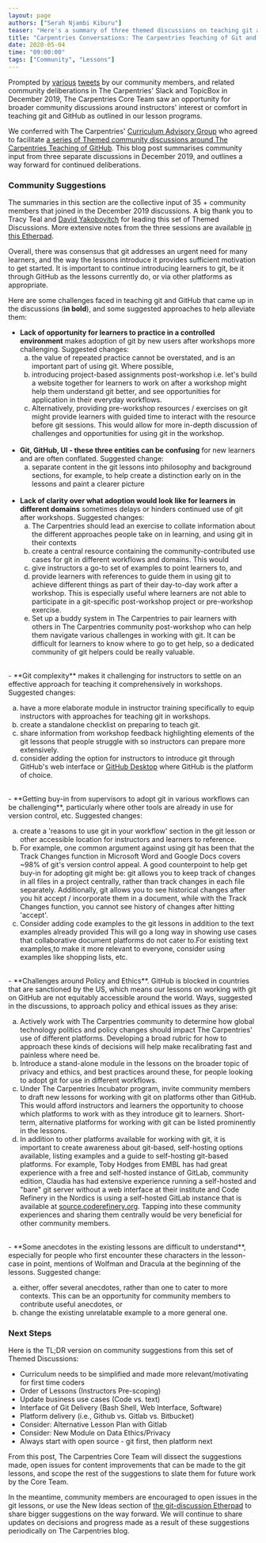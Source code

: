 ```yaml
---
layout: page
authors: ["Serah Njambi Kiburu"]
teaser: "Here's a summary of three themed discussions on teaching git and GitHub from December 2019"
title: "Carpentries Conversations: The Carpentries Teaching of Git and GitHub"
date: 2020-05-04
time: "09:00:00"
tags: ["Community", "Lessons"]
---
```

Prompted by [various](https://twitter.com/nicholdav/status/1199699061856751617) [tweets](https://twitter.com/maddicowen/status/1195161753081929729) by our community members, and related community deliberations in The Carpentries' Slack and TopicBox in December 2019, The Carpentries Core Team saw an opportunity for broader community discussions around instructors' interest or comfort in teaching git and GitHub as outlined in our lesson programs.

 We conferred with The Carpentries' [Curriculum Advisory Group](https://software-carpentry.org/curriculum-advisors/) who agreed to facilitate [a series of Themed community discussions around The Carpentries Teaching of GitHub](https://carpentries.topicbox.com/groups/discuss/T0d0e93b3a52c01f4-M9cfd4a52ae450ae6265fdf0a/community-discussion-on-the-carpentries-teaching-of-github). This blog post summarises community input from three separate discussions in December 2019, and outlines a way forward for continued deliberations.

### Community Suggestions

The summaries in this section are the collective input of 35 + community members that joined in the December 2019 discussions. A big thank you to Tracy Teal and [David Yakobovitch](https://twitter.com/dyakobovitch) for leading this set of Themed Discussions. More extensive notes from the three sessions are available [in this Etherpad](https://pad.carpentries.org/git-discussion).

Overall, there was consensus that git addresses an urgent need for many learners, and the way the lessons introduce it provides sufficient motivation to get started. It is important to continue introducing learners to git, be it through GitHub as the lessons currently do, or via other platforms as appropriate.

Here are some challenges faced in teaching git and GitHub that came up in the discussions (**in bold**), and some suggested approaches to help alleviate them:

- **Lack of opportunity for learners to practice in a controlled environment** makes adoption of git by new users after workshops more challenging. Suggested changes:
    <ol style="list-style-type: lower-alpha;">
      <li>the value of repeated practice cannot be overstated, and is an important part of using git. Where possible,</li>
      <li>introducing project-based assignments post-workshop i.e. let's build a website together for learners to work on after a workshop might help them understand git better, and see opportunities for application in their everyday workflows.</li>
      <li>Alternatively, providing pre-workshop resources / exercises on git might provide learners with guided time to interact with the resource before git sessions. This would allow for more in-depth discussion of challenges and opportunities for using git in the workshop.</li>
    </ol>
    <br>
- **Git, GitHub, UI - these three entities can be confusing** for new learners and are often conflated. Suggested change:
    <ol style="list-style-type: lower-alpha;">
      <li>separate content in the git lessons into philosophy and background sections, for example, to help create a distinction early on in the lessons and paint a clearer picture</li>
    </ol>
  <br>  
- **Lack of clarity over what adoption would look like for learners in different domains** sometimes delays or hinders continued use of git after workshops. Suggested changes:
    <ol style="list-style-type: lower-alpha;">
      <li>The Carpentries should lead an exercise to collate information about the different approaches people take on in learning, and using git in their contexts</li>
      <li>create a central resource containing the community-contributed use cases for git in different workflows and domains. This would</li>
        <li>give instructors a go-to set of examples to point learners to, and </li>
        <li>provide learners with references to guide them in using git to achieve different things as part of their day-to-day work after a workshop. This is especially useful where learners are not able to participate in a git-specific post-workshop project or pre-workshop exercise.</li>
      <li>Set up a buddy system in The Carpentries to pair learners with others in The Carpentries community post-workshop who can help them navigate various challenges in working with git. It can be difficult for learners to know where to go to get help, so a dedicated community of git helpers could be really valuable.</li>
    </ol>
<br>
- **Git complexity** makes it challenging for instructors to settle on an effective approach for teaching it comprehensively in workshops. Suggested changes:
    <ol style="list-style-type: lower-alpha;">
      <li>have a more elaborate module in instructor training specifically to equip instructors with approaches for teaching git in workshops.</li>
      <li>create a standalone checklist on preparing to teach git. </li>
      <li>share information from workshop feedback highlighting elements of the git lessons that people struggle with so instructors can prepare more extensively. </li>
      <li>consider adding the option for instructors to introduce git through GitHub's web interface or <a href ="https://desktop.github.com">GitHub Desktop</a> where GitHub is the platform of choice.</li>
    </ol>
  <br>  
- **Getting buy-in from supervisors to adopt git in various workflows can be challenging**, particularly where other tools are already in use for version control, etc. Suggested changes:
    <ol style="list-style-type: lower-alpha;">
      <li>create a 'reasons to use git in your workflow' section in the git lesson or other accessible location for instructors and learners to reference.</li>
      <li>For example, one common argument against using git has been that the Track Changes function in Microsoft Word and Google Docs covers ~98% of git's version control appeal. A good counterpoint to help get buy-in for adopting git might be: git allows you to keep track of changes in all files in a project centrally, rather than track changes in each file separately. Additionally, git allows you to see historical changes after you hit accept / incorporate them in a document, while with the Track Changes function, you cannot see history of changes after hitting 'accept'. </li>
      <li>Consider adding code examples to the git lessons in addition to the text examples already provided This will go a long way in showing use cases that collaborative document platforms do not cater to.For existing text examples,to make it more relevant to everyone, consider using examples like shopping lists, etc.</li>
    </ol>
  <br>  
- **Challenges around Policy and Ethics**. GitHub is blocked in countries that are sanctioned by the US, which means our lessons on working with git on GitHub are not equitably accessible around the world. Ways, suggested in the discussions, to approach policy and ethical issues as they arise:
    <ol style="list-style-type: lower-alpha;">
      <li>Actively work with The Carpentries community to determine how global technology politics and policy changes should impact The Carpentries' use of different platforms. Developing a broad rubric for how to approach these kinds of decisions will help make recalibrating fast and painless where need be.</li>
      <li>Introduce a stand-alone module in the lessons on the broader topic of privacy and ethics, and best practices around these, for people looking to adopt git for use in different workflows.</li>
      <li>Under The Carpentries Incubator program, invite community members to draft new lessons for working with git on platforms other than GitHub. This would afford instructors and learners the opportunity to choose which platforms to work with as they introduce git to learners. Short-term, alternative platforms for working with git can be listed prominently in the lessons.</li>
      <li>In addition to other platforms available for working with git, it is important to create awareness about git-based, self-hosting options available, listing examples and a guide to self-hosting git-based platforms. For example, Toby Hodges from EMBL has had great experience with a free and self-hosted instance of GitLab, community edition, Claudia has had extensive experience  running a self-hosted and "bare" git server without a web interface at their institute and Code Refinery in the Nordics is using a self-hosted GitLab instance that is available at <a href ="https://source.coderefinery.org/">source.coderefinery.org</a>. Tapping into these community experiences and sharing them centrally would be very beneficial for other community members.</li>
    </ol>
<br>    
- **Some anecdotes in the existing lessons are difficult to understand**, especially for people who first encounter these characters in the lesson- case in point, mentions of Wolfman and Dracula at the beginning of the lessons. Suggested change:
    <ol style="list-style-type: lower-alpha;">
      <li>either, offer several anecdotes, rather than one to cater to more contexts. This can be an opportunity for community members to contribute useful anecdotes, or </li>
      <li>change the existing unrelatable example to a more general one.</li>
    </ol>

### Next Steps

Here is the TL;DR version on community suggestions from this set of Themed Discussions:
- Curriculum needs to be simplified and made more relevant/motivating for first time coders
- Order of Lessons (Instructors Pre-scoping)
- Update business use cases (Code vs. text)
- Interface of Git Delivery (Bash Shell, Web Interface, Software)
- Platform delivery (i.e., Github vs. Gitlab vs. Bitbucket)
- Consider: Alternative Lesson Plan with Gitlab
- Consider: New Module on Data Ethics/Privacy
- Always start with open source - git first, then platform next


From this post, The Carpentries Core Team will dissect the suggestions made, open issues for content improvements that can be made to the git lessons, and scope the rest of the suggestions to slate them for future work by the Core Team.

In the meantime, community members are encouraged to open issues in the git lessons, or use the New Ideas section of [the git-discussion Etherpad](https://pad.carpentries.org/git-discussion) to share bigger suggestions on the way forward. We will continue to share updates on decisions and progress made as a result of these suggestions periodically on The Carpentries blog.
